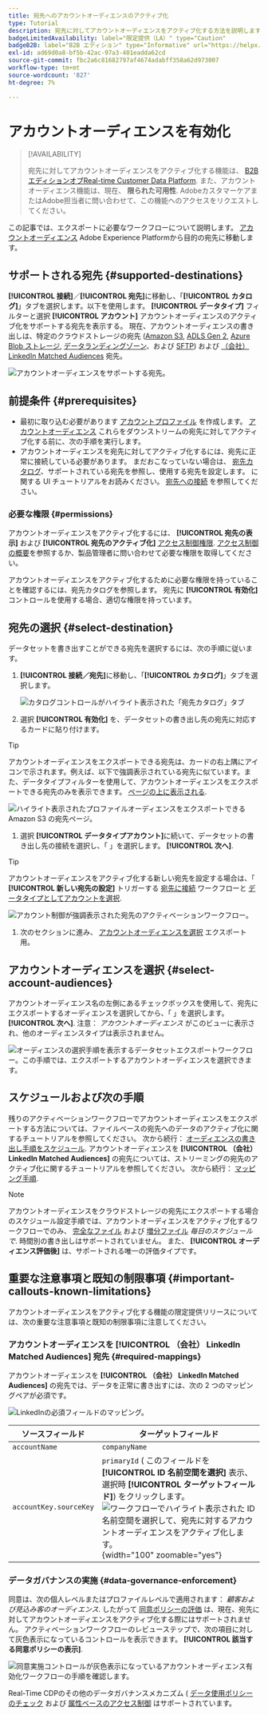 ```yaml
---
title: 宛先へのアカウントオーディエンスのアクティブ化
type: Tutorial
description: 宛先に対してアカウントオーディエンスをアクティブ化する方法を説明します。
badgeLimitedAvailability: label="限定提供（LA）" type="Caution"
badgeB2B: label="B2B エディション" type="Informative" url="https://helpx.adobe.com/legal/product-descriptions/real-time-customer-data-platform-b2b-edition-prime-and-ultimate-packages.html newtab=true"
exl-id: ad69d0a8-bf5b-42ac-97a3-401eadda62cd
source-git-commit: fbc2a6c81682797af4674adabff358a62d973007
workflow-type: tm+mt
source-wordcount: '827'
ht-degree: 7%

---
```


# アカウントオーディエンスを有効化

>[!AVAILABILITY]
>
>宛先に対してアカウントオーディエンスをアクティブ化する機能は、 [B2B エディションオブReal-time Customer Data Platform](../../rtcdp/b2b-overview.md). また、アカウントオーディエンス機能は、現在、 **限られた可用性**. AdobeカスタマーケアまたはAdobe担当者に問い合わせて、この機能へのアクセスをリクエストしてください。

この記事では、エクスポートに必要なワークフローについて説明します。 [アカウントオーディエンス](/help/segmentation/ui/account-audiences.md) Adobe Experience Platformから目的の宛先に移動します。

## サポートされる宛先 {#supported-destinations}

**[!UICONTROL 接続]**／**[!UICONTROL 宛先]**&#x200B;に移動し、「**[!UICONTROL カタログ]**」タブを選択します。以下を使用します。 **[!UICONTROL データタイプ]** フィルターと選択 **[!UICONTROL アカウント]** アカウントオーディエンスのアクティブ化をサポートする宛先を表示する。 現在、アカウントオーディエンスの書き出しは、特定のクラウドストレージの宛先 ([Amazon S3](/help/destinations/catalog/cloud-storage/amazon-s3.md), [ADLS Gen 2](/help/destinations/catalog/cloud-storage/adls-gen2.md), [Azure Blob ストレージ](/help/destinations/catalog/cloud-storage/azure-blob.md), [データランディングゾーン](/help/destinations/catalog/cloud-storage/data-landing-zone.md)、および [SFTP](/help/destinations/catalog/cloud-storage/sftp.md)) および [（会社） LinkedIn Matched Audiences](/help/destinations/catalog/social/linkedin.md) 宛先。

![アカウントオーディエンスをサポートする宛先。](/help/destinations/assets/ui/activate-account-audiences/data-types-filter.png)

## 前提条件 {#prerequisites}

* 最初に取り込む必要があります [アカウントプロファイル](/help/rtcdp/accounts/account-profile-overview.md) を作成します。 [アカウントオーディエンス](/help/segmentation/ui/account-audiences.md) これらをダウンストリームの宛先に対してアクティブ化する前に、次の手順を実行します。
* アカウントオーディエンスを宛先に対してアクティブ化するには、宛先に正常に接続している必要があります。 まだおこなっていない場合は、 [宛先カタログ](../catalog/overview.md)、サポートされている宛先を参照し、使用する宛先を設定します。 に関する UI チュートリアルをお読みください。 [宛先への接続](./connect-destination.md) を参照してください。

### 必要な権限 {#permissions}

アカウントオーディエンスをアクティブ化するには、 **[!UICONTROL 宛先の表示]** および **[!UICONTROL 宛先のアクティブ化]** [アクセス制御権限](/help/access-control/home.md#permissions). [アクセス制御の概要](/help/access-control/ui/overview.md)を参照するか、製品管理者に問い合わせて必要な権限を取得してください。

アカウントオーディエンスをアクティブ化するために必要な権限を持っていることを確認するには、宛先カタログを参照します。 宛先に **[!UICONTROL 有効化]** コントロールを使用する場合、適切な権限を持っています。

## 宛先の選択 {#select-destination}

データセットを書き出すことができる宛先を選択するには、次の手順に従います。

1. **[!UICONTROL 接続／宛先]**&#x200B;に移動し、「**[!UICONTROL カタログ]**」タブを選択します。

   ![カタログコントロールがハイライト表示された「宛先カタログ」タブ](/help/destinations/assets/ui/export-datasets/catalog-tab.png)

1. 選択 **[!UICONTROL 有効化]** を、データセットの書き出し先の宛先に対応するカードに貼り付けます。

>[!TIP]
>
>アカウントオーディエンスをエクスポートできる宛先は、カードの右上隅にアイコンで示されます。例えば、以下で強調表示されている宛先に似ています。また、データタイプフィルターを使用して、アカウントオーディエンスをエクスポートできる宛先のみを表示できます。 [ページの上に表示される](#supported-destinations).

![ハイライト表示されたプロファイルオーディエンスをエクスポートできるAmazon S3 の宛先ページ。](/help/destinations/assets/ui/activate-account-audiences/amazon-s3-icon-activate-account-audiences.png)

1. 選択 **[!UICONTROL データタイプアカウント]**&#x200B;に続いて、データセットの書き出し先の接続を選択し、「 」を選択します。 **[!UICONTROL 次へ]**.

>[!TIP]
> 
>アカウントオーディエンスをアクティブ化する新しい宛先を設定する場合は、「 **[!UICONTROL 新しい宛先の設定]** トリガーする [宛先に接続](/help/destinations/ui/connect-destination.md) ワークフローと [データタイプとしてアカウントを選択](/help/destinations/ui/connect-destination.md#segment-activation-or-dataset-exports).

![アカウント制御が強調表示された宛先のアクティベーションワークフロー。](/help/destinations/assets/ui/activate-account-audiences/activate-account-audiences-highlighted.png)

1. 次のセクションに進み、 [アカウントオーディエンスを選択](#select-profile-audiences) エクスポート用。

## アカウントオーディエンスを選択 {#select-account-audiences}

アカウントオーディエンス名の左側にあるチェックボックスを使用して、宛先にエクスポートするオーディエンスを選択してから、「 」を選択します。 **[!UICONTROL 次へ]**. 注意： *アカウントオーディエンス* がこのビューに表示され、他のオーディエンスタイプは表示されません。

![オーディエンスの選択手順を表示するデータセットエクスポートワークフロー。この手順では、エクスポートするアカウントオーディエンスを選択できます。](/help/destinations/assets/ui/activate-account-audiences/select-account-audiences.png)

## スケジュールおよび次の手順

残りのアクティベーションワークフローでアカウントオーディエンスをエクスポートする方法については、ファイルベースの宛先へのデータのアクティブ化に関するチュートリアルを参照してください。 次から続行： [オーディエンスの書き出し手順をスケジュール](/help/destinations/ui/activate-batch-profile-destinations.md#scheduling). アカウントオーディエンスを **[!UICONTROL （会社） LinkedIn Matched Audiences]** の宛先については、ストリーミングの宛先のアクティブ化に関するチュートリアルを参照してください。 次から続行： [マッピング手順](/help/destinations/ui/activate-segment-streaming-destinations.md#mapping).

>[!NOTE]
>
>アカウントオーディエンスをクラウドストレージの宛先にエクスポートする場合のスケジュール設定手順では、アカウントオーディエンスをアクティブ化するワークフローでのみ、 [完全なファイル](/help/destinations/ui/activate-batch-profile-destinations.md#export-full-files) および [増分ファイル](/help/destinations/ui/activate-batch-profile-destinations.md#export-incremental-files) _毎日のスケジュールで_. 時間別の書き出しはサポートされていません。 また、 **[!UICONTROL オーディエンス評価後]** は、サポートされる唯一の評価タイプです。

## 重要な注意事項と既知の制限事項 {#important-callouts-known-limitations}

アカウントオーディエンスをアクティブ化する機能の限定提供リリースについては、次の重要な注意事項と既知の制限事項に注意してください。

### アカウントオーディエンスを **[!UICONTROL （会社） LinkedIn Matched Audiences]** 宛先 {#required-mappings}

アカウントオーディエンスを **[!UICONTROL （会社） LinkedIn Matched Audiences]** の宛先では、データを正常に書き出すには、次の 2 つのマッピングペアが必須です。

![LinkedInの必須フィールドのマッピング。](/help/destinations/assets/ui/activate-account-audiences/linkedin-mapping-required-fields.png)

| ソースフィールド | ターゲットフィールド |
|---------|----------|
| `accountName` | `companyName` |
| `accountKey.sourceKey` | `primaryId` ( このフィールドを **[!UICONTROL ID 名前空間を選択]** 表示、選択時 **[!UICONTROL ターゲットフィールド]**) をクリックします。 <br> ![ワークフローでハイライト表示された ID 名前空間を選択して、宛先に対するアカウントオーディエンスをアクティブ化します。](/help/destinations/assets/ui/activate-account-audiences/identity-namespace-highlighted.png "ワークフローでハイライト表示された ID 名前空間を選択して、宛先に対するアカウントオーディエンスをアクティブ化します。"){width="100" zoomable="yes"} |

### データガバナンスの実施 {#data-governance-enforcement}

同意は、次の個人レベルまたはプロファイルレベルで適用されます： *顧客および見込み客のオーディエンス*. したがって  [同意ポリシーの評価](/help/data-governance/enforcement/auto-enforcement.md#consent-policy-evaluation) は、現在、宛先に対してアカウントオーディエンスをアクティブ化する際にはサポートされません。 アクティベーションワークフローのレビューステップで、次の項目に対して灰色表示になっているコントロールを表示できます。 **[!UICONTROL 該当する同意ポリシーの表示]**.

![同意実施コントロールが灰色表示になっているアカウントオーディエンス有効化ワークフローの手順を確認します。](/help/destinations/assets/ui/activate-account-audiences/consent-checks-greyed-out.png)

Real-Time CDPのその他のデータガバナンスメカニズム ( [データ使用ポリシーのチェック](/help/data-governance/enforcement/auto-enforcement.md#consent-policy-evaluation) および [属性ベースのアクセス制御](/help/destinations/home.md#attribute-based-access) はサポートされています。

